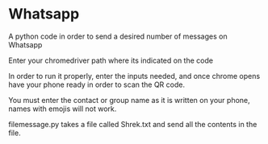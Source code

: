 # Whatsapp
A python code in order to send a desired number of messages on Whatsapp

Enter your chromedriver path where its indicated on the code

In order to run it properly, enter the inputs needed, and once chrome opens have your phone ready in order to scan the QR code.

You must enter the contact or group name as it is written on your phone, names with emojis will not work.

filemessage.py takes a file called Shrek.txt and send all the contents in the file.


